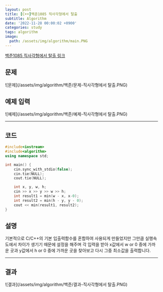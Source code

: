 ```yaml
---
layout: post
title: [C++]백준1085 직사각형에서 탈출
subtitle: Algorithm
date: '2022-11-28 00:00:02 +0900'
categories: study
tags: algorithm
image:
  path: /assets/img/algorithm/main.PNG
---
```


[백준1085 직사각형에서 탈출 링크](https://www.acmicpc.net/problem/1085)

<!--more-->

## 문제
![문제](/assets/img/algorithm/백준/문제-직사각형에서 탈출.PNG)

## 예제 입력
![예제](/assets/img/algorithm/백준/예제-직사각형에서 탈출.PNG)

---

## 코드
```cpp
#include<iostream>
#include<algorithm>
using namespace std;

int main() {
    cin.sync_with_stdio(false);
    cin.tie(NULL);
    cout.tie(NULL);

    int x, y, w, h;
    cin >> x >> y >> w >> h;
    int result1 = min(w - x, x-0);
    int result2 = min(h - y, y - 0);
    cout << min(result1, result2);
}
```
## 설명
기본적으로 C/C++의 기본 입출력함수를 혼합하여 사용되게 만들었지만 그만큼 실행속도에서 차이가 생기기 때문에 설정을 해주며 각 입력을 받아 x값에서 w or 0 중에 가까운 곳과 y값에서 h or 0 중에 가까운 곳을 찾아보고 다시 그중 최소값을 출력합니다.

---

## 결과
![결과](/assets/img/algorithm/백준/결과-직사각형에서 탈출.PNG)